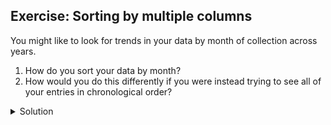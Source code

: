## Exercise: Sorting by multiple columns

You might like to look for trends in your data by month of collection across years.

1. How do you sort your data by month?
1. How would you do this differently if you were instead trying to see all of your entries in chronological order?

<details>
  <summary>
    Solution
  </summary>
  
  <ol>
    <li>For the mo column, click on Sort... and then numbers. This will group all entries made in, for example, January, together, regardless of the year that entry was collected.</li>
    <li>For the yr column, click on Sort > Sort... > numbers and select sort by this column alone. This will undo the sorting by month step. Once you’ve sorted by yr you can then apply another sorting step to sort by month within year. To do this for the mo column, click on Sort > numbers but do not select sort by this column alone. To ensure that all entries are shown chronologically, you will need to also sort by days within each month. Click on the dy column then Sort > numbers. Your data should now be in chronological order.</li>
  </ol>
</details>
